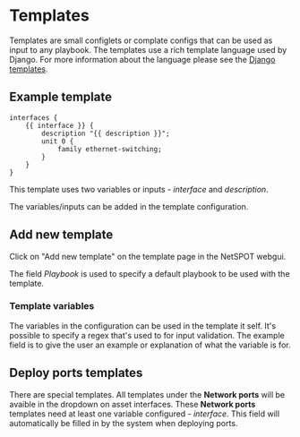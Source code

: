 # Templates

Templates are small configlets or complate configs that can be used as input to any playbook. The templates use a rich template language used by Django. For more information about the language please see the [Django templates](https://docs.djangoproject.com/en/1.11/ref/templates/).

## Example template

```
interfaces {
    {{ interface }} {
        description "{{ description }}";
        unit 0 {
            family ethernet-switching;
        }
    }
}
```

This template uses two variables or inputs - *interface* and *description*.

The variables/inputs can be added in the template configuration. 

## Add new template

Click on "Add new template" on the template page in the NetSPOT webgui.

The field *Playbook* is used to specify a default playbook to be used with the template.

### Template variables

The variables in the configuration can be used in the template it self. It's possible to specify a regex that's used to for input validation. The example field is to give the user an example or explanation of what the variable is for.

## Deploy ports templates

There are special templates. All templates under the **Network ports** will be avaible in the dropdown on asset interfaces. These **Network ports** templates need at least one variable configured - *interface*. This field will automatically be filled in by the system when deploying ports.